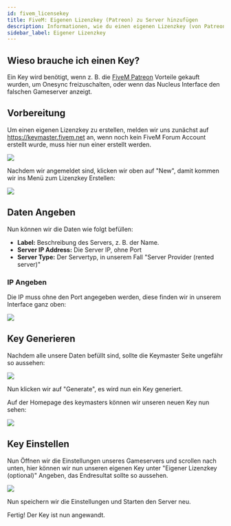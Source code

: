 ```yaml
---
id: fivem_licensekey
title: FiveM: Eigenen Lizenzkey (Patreon) zu Server hinzufügen
description: Informationen, wie du einen eigenen Lizenzkey (von Patreon) für FiveM-Server von ZAP-Hosting erstellst und zu deinem Server hinzufügen kannst - ZAP-Hosting.com Dokumentationen
sidebar_label: Eigener Lizenzkey
---
```


## Wieso brauche ich einen Key?

Ein Key wird benötigt, wenn z. B. die [FiveM Patreon](https://patreon.com/fivem) Vorteile gekauft wurden, um Onesync freizuschalten, oder wenn das Nucleus Interface den falschen Gameserver anzeigt.

## Vorbereitung
Um einen eigenen Lizenzkey zu erstellen, melden wir uns zunächst auf https://keymaster.fivem.net an, wenn noch kein FiveM Forum Account erstellt wurde, muss hier nun einer erstellt werden.

![](https://screensaver01.zap-hosting.com/index.php/s/J8GZosBtNtpwcsJ/preview)

Nachdem wir angemeldet sind, klicken wir oben auf "New", damit kommen wir ins Menü zum Lizenzkey Erstellen:

![](https://screensaver01.zap-hosting.com/index.php/s/XHJc9FjW7Pz6PAz/preview)


## Daten Angeben

Nun können wir die Daten wie folgt befüllen:

- **Label:**  Beschreibung des Servers, z. B. der Name.
- **Server IP Address:** Die Server IP, ohne Port
- **Server Type:** Der Servertyp, in unserem Fall "Server Provider (rented server)"


### IP Angeben

Die IP muss ohne den Port angegeben werden, diese finden wir in unserem Interface ganz oben:

![](https://screensaver01.zap-hosting.com/index.php/s/iaw2Af6GEC5LWR6/preview)

## Key Generieren

Nachdem alle unsere Daten befüllt sind, sollte die Keymaster Seite ungefähr so aussehen:

![](https://screensaver01.zap-hosting.com/index.php/s/kBR3kZJYafZD5LR/preview)

Nun klicken wir auf "Generate", es wird nun ein Key generiert.

Auf der Homepage des keymasters können wir unseren neuen Key nun sehen:

![](https://screensaver01.zap-hosting.com/index.php/s/9cqJEbFeNgqrc9Z/preview)

## Key Einstellen

Nun Öffnen wir die Einstellungen unseres Gameservers und scrollen nach unten, hier können wir nun unseren eigenen Key unter "Eigener Lizenzkey (optional)" Angeben, das Endresultat sollte so aussehen.

![](https://screensaver01.zap-hosting.com/index.php/s/ipngFwftZ9rCGpN/preview)

Nun speichern wir die Einstellungen und Starten den Server neu.

Fertig! Der Key ist nun angewandt.
